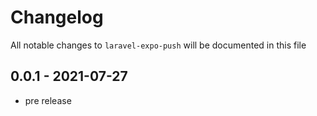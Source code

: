 # Changelog

All notable changes to `laravel-expo-push` will be documented in this file

## 0.0.1 - 2021-07-27

- pre release
